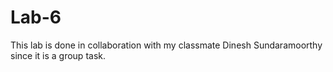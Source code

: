 # Lab-6
This lab is done in collaboration with my classmate Dinesh Sundaramoorthy since it is a group task.

